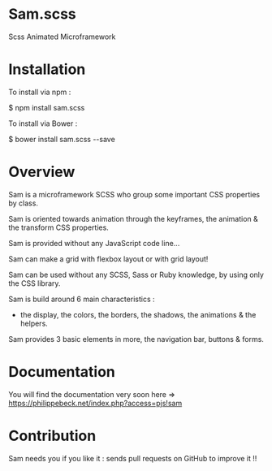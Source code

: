 # Sam.scss
Scss Animated Microframework


# Installation

To install via npm :

$ npm install sam.scss

To install via Bower :

$ bower install sam.scss --save


# Overview

Sam is a microframework SCSS who group some important CSS properties by class.

Sam is oriented towards animation through the keyframes, the animation & the transform CSS properties.

Sam is provided without any JavaScript code line...

Sam can make a grid with flexbox layout or with grid layout!

Sam can be used without any SCSS, Sass or Ruby knowledge, by using only the CSS library.

Sam is build around 6 main characteristics :
- the display, the colors, the borders, the shadows, the animations & the helpers.

Sam provides 3 basic elements in more, the navigation bar, buttons & forms.


# Documentation

You will find the documentation very soon here => https://philippebeck.net/index.php?access=pjs!sam


# Contribution

Sam needs you if you like it : sends pull requests on GitHub to improve it !!
